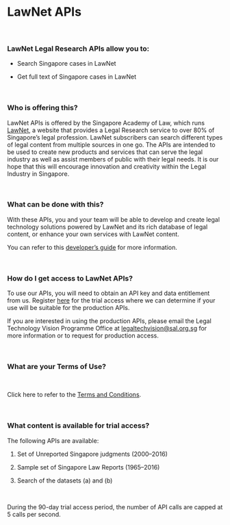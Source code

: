 # LawNet APIs 

<br> 

### LawNet Legal Research APIs allow you to: 

- Search Singapore cases in LawNet <br> 

- Get full text of Singapore cases in LawNet 

<br> 

### Who is offering this? 

LawNet APIs is offered by the Singapore Academy of Law, which runs [LawNet](https://www.lawnet.sg/lawnet/web/lawnet/home), a website that provides a Legal Research service to over 80% of Singapore’s legal profession. LawNet subscribers can search different types of legal content from multiple sources in one go. The APIs are intended to be used to create new products and services that can serve the legal industry as well as assist members of public with their legal needs. It is our hope that this will encourage innovation and creativity within the Legal Industry in Singapore. 

<br> 

### What can be done with this? 

With these APIs, you and your team will be able to develop and create legal technology solutions powered by LawNet and its rich database of legal content, or enhance your own services with LawNet content. 

You can refer to this [developer’s guide](https://github.com/legaltechsal/LawNet-APIs/blob/master/Technical%20Documentation/Legal%20Research%20API%20Documentation%20-%20v2_Trial.pdf) for more information. 

<br> 

### How do I get access to LawNet APIs? 

To use our APIs, you will need to obtain an API key and data entitlement from us. Register [here](https://apiportal.sal.sg/portal) for the trial access where we can determine if your use will be suitable for the production APIs.  

If you are interested in using the production APIs, please email the Legal Technology Vision Programme Office at legaltechvision@sal.org.sg for more information or to request for production access. 

<br> 

### What are your Terms of Use? 

<br> 

Click here to refer to the <a href="https://github.com/legaltechsal/LawNet-APIs/blob/master/Technical%20Documentation/LawNet%20APIs%20T%26Cs.pdf">Terms and Conditions</a>. 

<br> 

### What content is available for trial access? 

  
The following APIs are available: 
 
1. Set of Unreported Singapore judgments (2000–2016) <br> 

1. Sample set of Singapore Law Reports (1965–2016) <br> 

1. Search of the datasets (a) and (b) <br> 

<br> 

During the 90-day trial access period, the number of API calls are capped at 5 calls per second. 

 
